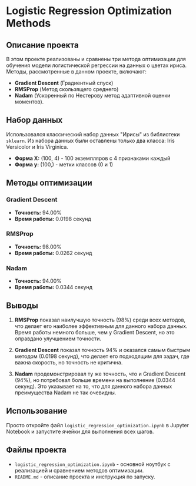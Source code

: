 # Logistic Regression Optimization Methods

## Описание проекта

В этом проекте реализованы и сравнены три метода оптимизации для обучения модели логистической регрессии на данных о цветах ириса. Методы, рассмотренные в данном проекте, включают:
- **Gradient Descent** (Градиентный спуск)
- **RMSProp** (Метод скользящего среднего)
- **Nadam** (Ускоренный по Нестерову метод адаптивной оценки моментов).

## Набор данных

Использовался классический набор данных "Ирисы" из библиотеки `sklearn`. Из набора данных были оставлены только два класса: Iris Versicolor и Iris Virginica.

- **Форма X:** (100, 4) - 100 экземпляров с 4 признаками каждый
- **Форма y:** (100,) - метки классов (0 и 1)

## Методы оптимизации

### Gradient Descent
- **Точность:** 94.00%
- **Время работы:** 0.0198 секунд

### RMSProp
- **Точность:** 98.00%
- **Время работы:** 0.0262 секунд

### Nadam
- **Точность:** 94.00%
- **Время работы:** 0.0344 секунд

## Выводы

1. **RMSProp** показал наилучшую точность (98%) среди всех методов, что делает его наиболее эффективным для данного набора данных. Время работы немного больше, чем у Gradient Descent, но это оправдано улучшением точности.

2. **Gradient Descent** показал точность 94% и оказался самым быстрым методом (0.0198 секунд), что делает его подходящим для задач, где важна скорость, но точность не критична.

3. **Nadam** продемонстрировал ту же точность, что и Gradient Descent (94%), но потребовал больше времени на выполнение (0.0344 секунд). Это указывает на то, что для данного набора данных преимущества Nadam не так очевидны.

## Использование

Просто откройте файл `logistic_regression_optimization.ipynb` в Jupyter Notebook и запустите ячейки для выполнения всех шагов.

## Файлы проекта

- `logistic_regression_optimization.ipynb` - основной ноутбук с реализацией и сравнением методов оптимизации.
- `README.md` - описание проекта и инструкция по запуску.


